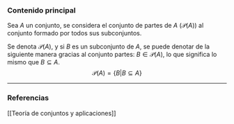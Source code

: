 ### Contenido principal

Sea $A$ un conjunto, se considera el conjunto de partes de $A$ ($\mathcal{P}(A)$) al conjunto formado por todos sus subconjuntos.

Se denota $\mathcal{P}(A)$, y si $B$  es un subconjunto de $A$, se puede denotar de la siguiente manera gracias al conjunto partes: $B \in \mathcal{P}(A)$, lo que significa lo mismo que $B \subseteq A$. 
$$
\begin{equation}
\mathcal{P}(A) = \{B | B \subseteq A\}
\end{equation}
$$

--- 
### Referencias
[[Teoría de conjuntos y aplicaciones]]